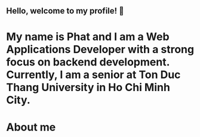 ## Hello, welcome to my profile! 👋
# My name is Phat and I am a Web Applications Developer with a strong focus on backend development. Currently, I am a senior at Ton Duc Thang University in Ho Chi Minh City.
# About me
<!--
**DinhPhatPhat/DinhPhatPhat** is a ✨ _special_ ✨ repository because its `README.md` (this file) appears on your GitHub profile.

Here are some ideas to get you started:

- 🔭 I’m currently working on ...
- 🌱 I’m currently learning ...
- 👯 I’m looking to collaborate on ...
- 🤔 I’m looking for help with ...
- 💬 Ask me about ...
- 📫 How to reach me: ...
- 😄 Pronouns: ...
- ⚡ Fun fact: ...
-->
